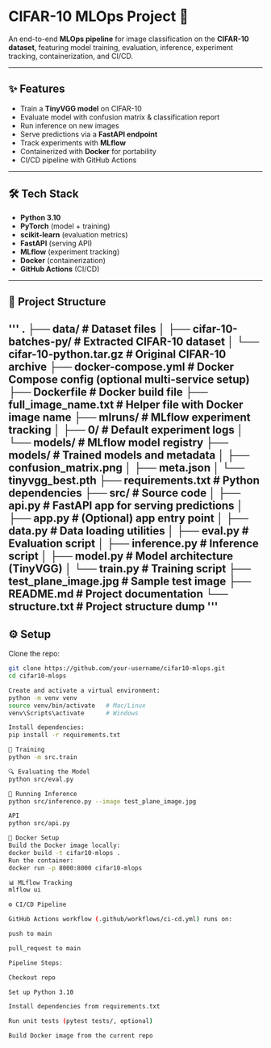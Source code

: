 # CIFAR-10 MLOps Project 🚀

An end-to-end **MLOps pipeline** for image classification on the **CIFAR-10 dataset**, featuring model training, evaluation, inference, experiment tracking, containerization, and CI/CD.

---

## ✨ Features
- Train a **TinyVGG model** on CIFAR-10
- Evaluate model with confusion matrix & classification report
- Run inference on new images
- Serve predictions via a **FastAPI endpoint**
- Track experiments with **MLflow**
- Containerized with **Docker** for portability
- CI/CD pipeline with GitHub Actions

---

## 🛠 Tech Stack
- **Python 3.10**
- **PyTorch** (model + training)
- **scikit-learn** (evaluation metrics)
- **FastAPI** (serving API)
- **MLflow** (experiment tracking)
- **Docker** (containerization)
- **GitHub Actions** (CI/CD)

---

## 📂 Project Structure
'''
.
├── data/ # Dataset files
│ ├── cifar-10-batches-py/ # Extracted CIFAR-10 dataset
│ └── cifar-10-python.tar.gz # Original CIFAR-10 archive
├── docker-compose.yml # Docker Compose config (optional multi-service setup)
├── Dockerfile # Docker build file
├── full_image_name.txt # Helper file with Docker image name
├── mlruns/ # MLflow experiment tracking
│ ├── 0/ # Default experiment logs
│ └── models/ # MLflow model registry
├── models/ # Trained models and metadata
│ ├── confusion_matrix.png
│ ├── meta.json
│ └── tinyvgg_best.pth
├── requirements.txt # Python dependencies
├── src/ # Source code
│ ├── api.py # FastAPI app for serving predictions
│ ├── app.py # (Optional) app entry point
│ ├── data.py # Data loading utilities
│ ├── eval.py # Evaluation script
│ ├── inference.py # Inference script
│ ├── model.py # Model architecture (TinyVGG)
│ └── train.py # Training script
├── test_plane_image.jpg # Sample test image
├── README.md # Project documentation
└── structure.txt # Project structure dump
'''
---

## ⚙️ Setup

Clone the repo:
```bash
git clone https://github.com/your-username/cifar10-mlops.git
cd cifar10-mlops

Create and activate a virtual environment:
python -m venv venv
source venv/bin/activate   # Mac/Linux
venv\Scripts\activate      # Windows

Install dependencies:
pip install -r requirements.txt

🚂 Training
python -m src.train

🔍 Evaluating the Model
python src/eval.py

🤖 Running Inference
python src/inference.py --image test_plane_image.jpg

API
python src/api.py

🐳 Docker Setup
Build the Docker image locally:
docker build -t cifar10-mlops .
Run the container:
docker run -p 8000:8000 cifar10-mlops

📊 MLflow Tracking
mlflow ui

⚙️ CI/CD Pipeline

GitHub Actions workflow (.github/workflows/ci-cd.yml) runs on:

push to main

pull_request to main

Pipeline Steps:

Checkout repo

Set up Python 3.10

Install dependencies from requirements.txt

Run unit tests (pytest tests/, optional)

Build Docker image from the current repo